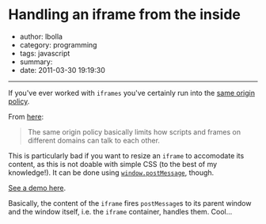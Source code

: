 # Handling an iframe from the inside

- author: lbolla
- category: programming
- tags: javascript
- summary: 
- date: 2011-03-30 19:19:30

----------------

If you've ever worked with `iframes` you've certainly run into the [same origin
policy][1].

From [here][2]:

> The same origin policy basically limits how scripts and frames on different
> domains can talk to each other. 

This is particularly bad if you want to resize an `iframe` to accomodate its
content, as this is not doable with simple CSS (to the best of my knowledge!).
It can be done using [`window.postMessage`][3], though.

[See a demo here][4].

Basically, the content of the `iframe` fires `postMessage`s to its parent window
and the window itself, i.e. the `iframe` container, handles them. Cool...

   [1]: http://en.wikipedia.org/wiki/Same_origin_policy
   [2]: http://www.onlineaspect.com/2010/01/15/backwards-compatible-postmessage/
   [3]: https://developer.mozilla.org/en/DOM/window.postMessage
   [4]: /junk/iframe/
